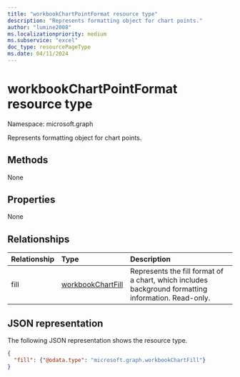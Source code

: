 ```yaml
---
title: "workbookChartPointFormat resource type"
description: "Represents formatting object for chart points."
author: "lumine2008"
ms.localizationpriority: medium
ms.subservice: "excel"
doc_type: resourcePageType
ms.date: 04/11/2024
---
```


# workbookChartPointFormat resource type

Namespace: microsoft.graph

Represents formatting object for chart points.


## Methods
None

## Properties
None

## Relationships
| Relationship | Type	|Description|
|:---------------|:--------|:----------|
|fill|[workbookChartFill](workbookchartfill.md)|Represents the fill format of a chart, which includes background formatting information. Read-only.|


## JSON representation

The following JSON representation shows the resource type.

<!--{
  "blockType": "resource",
  "optionalProperties": [],
  "baseType": "microsoft.graph.entity",
  "@odata.type": "microsoft.graph.workbookChartPointFormat"
}-->

```json
{
  "fill": {"@odata.type": "microsoft.graph.workbookChartFill"}
}
```


<!-- uuid: 8fcb5dbc-d5aa-4681-8e31-b001d5168d79
2015-10-25 14:57:30 UTC -->
<!-- {
  "type": "#page.annotation",
  "description": "ChartPointFormat resource",
  "keywords": "",
  "section": "documentation",
  "tocPath": ""
}-->

